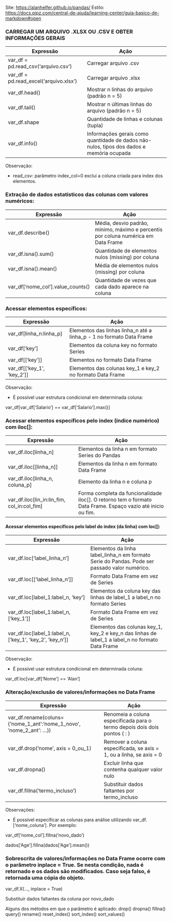 Site: https://alanhelfer.github.io/pandas/
Estilo: https://docs.pipz.com/central-de-ajuda/learning-center/guia-basico-de-markdown#open

### CARREGAR UM ARQUIVO .XLSX OU .CSV E OBTER INFORMAÇÕES GERAIS

| Expressão | Ação | 
| --- | --- |
| var_df = pd.read_csv(‘arquivo.csv’) | Carregar arquivo .csv |
| var_df = pd.read_excel(‘arquivo.xlsx’) | Carregar arquivo .xlsx |
| var_df.head() | Mostrar n linhas do arquivo (padrão n = 5) |
| var_df.tail() | Mostrar n últimas linhas do arquivo (padrão n = 5) |
| var_df.shape | Quantidade de linhas e colunas (tupla) |
| var_df.info() | Informações gerais como quantidade de dados não-nulos, tipos dos dados e memória ocupada |

Observação:
* read_csv: parâmetro index_col=0 exclui a coluna criada para index dos elementos.

### Extração de dados estatísticos das colunas com valores numéricos:

| Expressão | Ação | 
| --- | --- |
|var_df.describe() | Média, desvio padrão, mínimo, máximo e percentis por coluna numérica em Data Frame | 
|var_df.isna().sum() | Quantidade de elementos nulos (missing) por coluna |
|var_df.isna().mean() | Média de elementos nulos (missing) por coluna | 
|var_df[‘nome_col’].value_counts() | Quantidade de vezes que cada dado aparece na coluna |

### Acessar elementos específicos:
| Expressão | Ação |
| --- | --- |
|var_df[linha_n:linha_p] | Elementos das linhas linha_n até a linha_p - 1 no formato Data Frame |
|var_df[‘key’] | Elementos da coluna key no formato Series |
|var_df[[‘key’]] | Elementos no formato Data Frame |
|var_df[[‘key_1’, ‘key_2’]] |Elementos das colunas key_1 e key_2 no formato Data Frame |

Observação:

* É possível usar estrutura condicional em determinada coluna: 

var_df[var_df[‘Salario’] == var_df[‘Salario’].max()]

### Acessar elementos específicos pelo index (índice numérico) com iloc[]:

| Expressão | Ação |
| --- | --- | 
|var_df.iloc[linha_n] | Elementos da linha n em formato Series do Pandas |
|var_df.iloc[[linha_n]] | Elementos da linha n em formato Data Frame |
|var_df.iloc[linha_n, coluna_p] |Elemento da linha n e coluna p |
|var_df.iloc[lin_in:lin_fim, col_in:col_fim] |Forma completa da funcionalidade iloc[]. O retorno tem o formato Data Frame. Espaço vazio até inicio ou fim. |

#### Acessar elementos específicos pelo label do index (da linha) com loc[]:

| Expressão | Ação | 
| --- | --- |
|var_df.loc[‘label_linha_n’] | Elementos da linha label_linha_n em formato Serie do Pandas. Pode ser passado valor numérico. |
|var_df.loc[[‘label_linha_n’]] | Formato Data Frame em vez de Series |
|var_df.loc[label_1:label_n, ‘key’] | Elementos da coluna key das linhas de label_1 a label_n no formato Series |
|var_df.loc[label_1:label_n, [‘key_1’]] |Formato Data Frame em vez de  Series |
|var_df.loc[label_1:label_n, [‘key_1’, ‘key_2’, ‘key_n’]] | Elementos das colunas key_1, key_2 e key_n das linhas de label_1 a label_n no formato Data Frame |

Observação: 
* É possível usar estrutura condicional em determinada coluna: 

var_df.loc[var_df[‘Nome’] == ‘Alan’]


### Alteração/exclusão de valores/informações no Data Frame

| Expressão | Ação |
| --- | --- | 
|var_df.rename(coluns={‘nome_1_ant’:’nome_1_novo’, ‘nome_2_ant’: …}) | Renomeia a coluna especificada para o termo depois dois dois pontos ( : ) | 
|var_df.drop(‘nome’, axis = 0_ou_1) | Remover a coluna especificada, se axis = 1, ou a linha, se axis = 0 | 
|var_df.dropna() | Excluir linha que contenha qualquer valor nulo | 
|var_df.fillna(‘termo_incluso’) | Substituir dados faltantes por termo_incluso |

Observações:

* É possível especificar as colunas para análise utilizando var_df.[‘nome_coluna’]. Por exemplo: 

var_df[‘nome_col’].fillna(‘novo_dado’) 

dados[‘Age’].fillna(dados[‘Age’].mean())

### Sobrescrita de valores/informações no Data Frame ocorre com o parâmetro inplace = True. Se nesta condição, nada é retornado e os dados são modificados. Caso seja falso, é retornada uma cópia do objeto.

var_df.X(…, inplace = True) 

Substituir dados faltantes da coluna por novo_dado

Alguns dos métodos em que o parâmetro é aplicado: drop() dropna() fillna() query() rename() reset_index() sort_index() sort_values()
